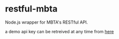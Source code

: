 restful-mbta
============

Node.js wrapper for MBTA's RESTful API.

a demo api key can be retreived at any time from [here](http://realtime.mbta.com/Portal/Content/Download/APIKey.txt)
